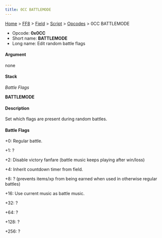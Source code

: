 ```yaml
---
title: 0CC BATTLEMODE
---
```


[Home](../../../../Main%20Page.md) > [FF8](../../../../FF8.md) > [Field](../../../Field.md) > [Script](../../Script.md) > [Opcodes](../Opcodes.md) > 0CC BATTLEMODE

-   Opcode: **0x0CC**
-   Short name: **BATTLEMODE**
-   Long name: Edit random battle flags

#### Argument

none

#### Stack

  
*Battle Flags*

**BATTLEMODE**

#### Description

Set which flags are present during random battles.

#### Battle Flags

  
+0: Regular battle.

+1: ?

+2: Disable victory fanfare (battle music keeps playing after win/loss)

+4: Inherit countdown timer from field.

+8: ? (prevents items/xp from being earned when used in otherwise
regular battles)

+16: Use current music as battle music.

+32: ?

+64: ?

+128: ?

+256: ?
